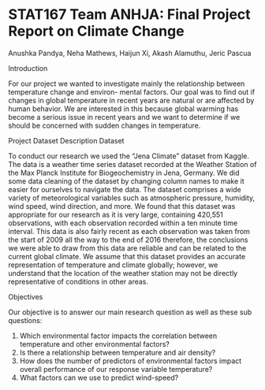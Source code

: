 # STAT167 Team ANHJA: Final Project Report on Climate Change
Anushka Pandya, Neha Mathews, Haijun Xi, Akash Alamuthu, Jeric Pascua

Introduction

For our project we wanted to investigate mainly the relationship between temperature change and environ- mental factors. Our goal was to find out if changes in global temperature in recent years are natural or are affected by human behavior. We are interested in this because global warming has become a serious issue in recent years and we want to determine if we should be concerned with sudden changes in temperature.

Project Dataset Description Dataset

To conduct our research we used the “Jena Climate” dataset from Kaggle. The data is a weather time series dataset recorded at the Weather Station of the Max Planck Institute for Biogeochemistry in Jena, Germany. We did some data cleaning of the dataset by changing column names to make it easier for ourselves to navigate the data. The dataset comprises a wide variety of meteorological variables such as atmospheric pressure, humidity, wind speed, wind direction, and more. We found that this dataset was appropriate for our research as it is very large, containing 420,551 observations, with each observation recorded within a ten minute time interval. This data is also fairly recent as each observation was taken from the start of 2009 all the way to the end of 2016 therefore, the conclusions we were able to draw from this data are reliable and can be related to the current global climate. We assume that this dataset provides an accurate representation of temperature and climate globally; however, we understand that the location of the weather station may not be directly representative of conditions in other areas.

Objectives

Our objective is to answer our main research question as well as these sub questions:
1. Which environmental factor impacts the correlation between temperature and other environmental factors?
2. Is there a relationship between temperature and air density?
3. How does the number of predictors of environmental factors impact overall performance of our response variable temperature?
4. What factors can we use to predict wind-speed?
